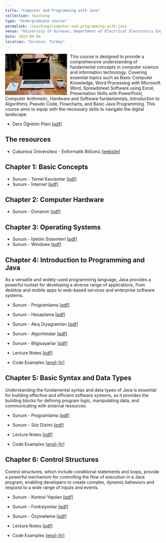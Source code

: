 ```yaml
---
title: "Computer and Programming with Java"
collection: teaching
type: "Undergraduate course"
permalink: /teaching/computer-and-programming-with-java
venue: "University of Giresun, Department of Electrical Electronics Engineering"
date: 2023-09-04
location: "Giresun, Turkey"
---
```


<img align="left" width="200" alt="computer and programming" src="/images/teaching/computer-and-programming.jpg" style="float: left; margin-right: 10px;"> This course is designed to provide a comprehensive understanding of fundamental concepts in computer science and information technology. Covering essential topics such as Basic Computer Knowledge, Word Processing with Microsoft Word, Spreadsheet Software using Excel, Presentation Skills with PowerPoint, Computer Arithmetic, Hardware and Software fundamentals, Introduction to Algorithms, Pseudo Code, Flowcharts, and Basic Java Programming. This course aims to equip with the necessary skills to navigate the digital landscape.  

* Ders Öğretim Planı <a href="../files/computer/Bolum_00_Ders_Ogretim_Planı.pdf">[pdf]</a>

The resources
---

* Çukurova Üniversitesi -  Enformatik Bölümü <a href="https://enformatik.cu.edu.tr/cu/Dersler/compulsory-courses/temel-bilgi-teknolojileri-kullanimi/">[website]</a>

Chapter 1: Basic Concepts
---

* Sunum - Temel Kavramlar <a href="../files/computer/Bolum_01_Temel_kavramlar.pdf">[pdf]</a>
* Sunum - İnternet <a href="../files/computer/Bolum_01_Internet.pdf">[pdf]</a>

Chapter 2: Computer Hardware
---

* Sunum - Donanım <a href="../files/computer/Bolum_02_Donanim.pdf">[pdf]</a>

Chapter 3: Operating Systems
---

* Sunum - İşletim Sistemleri <a href="../files/computer/Bolum_03_İsletim_sistemleri.pdf">[pdf]</a>
* Sunum - Windows <a href="../files/computer/Bolum_03_Windows.pdf">[pdf]</a>

Chapter 4: Introduction to Programming and Java
-----

As a versatile and widely-used programming language, Java provides a powerful toolset for developing a diverse range of applications, from desktop and mobile apps to web-based services and enterprise software systems.

* Sunum - Programlama <a href="../files/computer/Bolum_04_Programlama.pdf">[pdf]</a>
* Sunum - Hesaplama <a href="../files/java/slides/Bolum_01_Hesaplama_Hesaplamali_Dusunme.pdf">[pdf]</a>
* Sunum - Akış Diyagramları <a href="../files/java/slides/Bolum_01_Akis_Diyagramlari.pdf">[pdf]</a>
* Sunum - Algoritmalar <a href="../files/java/slides/Bolum_01_Algoritmalar.pdf">[pdf]</a>
* Sunum - Bilgisayarlar <a href="../files/java/slides/Bolum_01_Bilgisayarlar.pdf">[pdf]</a> 

* Lecture Notes <a href="../files/java/Chapter_01_Introduction.pdf">[pdf]</a>
* Code Examples <a href="https://github.com/sercankulcu/object-oriented-programming-java/tree/main/Lecture01">[eng]-</a><a href="https://github.com/sercankulcu/object-oriented-programming-java/tree/main/Ders01">[tr]</a>

Chapter 5: Basic Syntax and Data Types
-----

Understanding the fundamental syntax and data types of Java is essential for building effective and efficient software systems, as it provides the building blocks for defining program logic, manipulating data, and communicating with external resources.

* Sunum - Programlama <a href="../files/java/slides/Bolum_02_Programlama.pdf">[pdf]</a> 
* Sunum - Söz Dizimi <a href="../files/java/slides/Bolum_02_Soz_Dizimi_Kurallari.pdf">[pdf]</a> 

* Lecture Notes <a href="../files/java/Chapter_02_Basic_Syntax_and_Data_Types.pdf">[pdf]</a>
* Code Examples <a href="https://github.com/sercankulcu/object-oriented-programming-java/tree/main/Lecture02">[eng]-</a><a href="https://github.com/sercankulcu/object-oriented-programming-java/tree/main/Ders02">[tr]</a>

Chapter 6: Control Structures
-----

Control structures, which include conditional statements and loops, provide a powerful mechanism for controlling the flow of execution in a Java program, enabling developers to create complex, dynamic behaviors and respond to a wide range of inputs and events.

* Sunum - Kontrol Yapıları <a href="../files/java/slides/Bolum_03_Kontrol_Yapilari.pdf">[pdf]</a> 
* Sunum - Fonksiyonlar <a href="../files/java/slides/Bolum_03_Fonksiyonlar.pdf">[pdf]</a> 
* Sunum - Özyineleme <a href="../files/java/slides/Bolum_03_Ozyineleme.pdf">[pdf]</a> 

* Lecture Notes <a href="../files/java/Chapter_03_Control_Structures.pdf">[pdf]</a>
* Code Examples <a href="https://github.com/sercankulcu/object-oriented-programming-java/tree/main/Lecture03">[eng]-</a><a href="https://github.com/sercankulcu/object-oriented-programming-java/tree/main/Ders03">[tr]</a>

